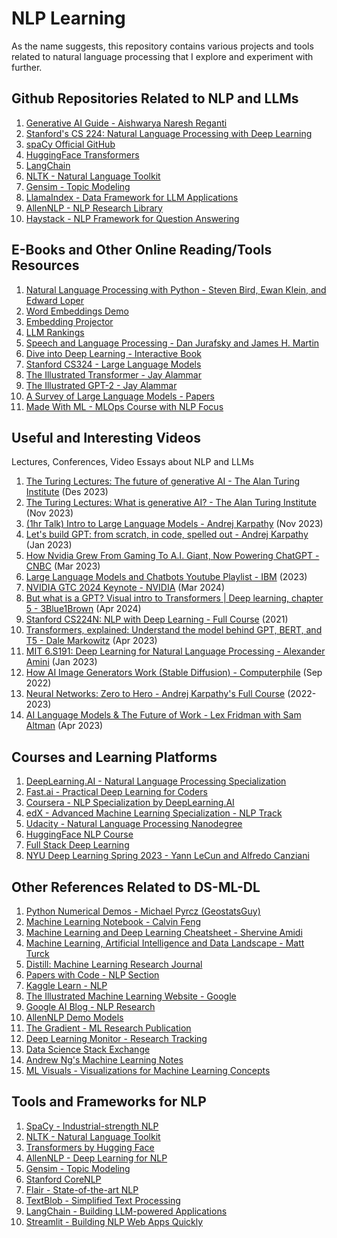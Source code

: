 # NLP Learning

As the name suggests, this repository contains various projects and tools related to natural language processing that I explore and experiment with further.

## Github Repositories Related to NLP and LLMs
1. [Generative AI Guide - Aishwarya Naresh Reganti](https://github.com/aishwaryanr/awesome-generative-ai-guide?tab=readme-ov-file)
2. [Stanford's CS 224: Natural Language Processing with Deep Learning](https://github.com/khanhnamle1994/natural-language-processing)
3. [spaCy Official GitHub](https://github.com/explosion/spaCy)
4. [HuggingFace Transformers](https://github.com/huggingface/transformers)
5. [LangChain](https://github.com/langchain-ai/langchain)
6. [NLTK - Natural Language Toolkit](https://github.com/nltk/nltk)
7. [Gensim - Topic Modeling](https://github.com/RaRe-Technologies/gensim)
8. [LlamaIndex - Data Framework for LLM Applications](https://github.com/run-llama/llama_index)
9. [AllenNLP - NLP Research Library](https://github.com/allenai/allennlp)
10. [Haystack - NLP Framework for Question Answering](https://github.com/deepset-ai/haystack)

## E-Books and Other Online Reading/Tools Resources
1. [Natural Language Processing with Python - Steven Bird, Ewan Klein, and Edward Loper](https://www.nltk.org/book/)
2. [Word Embeddings Demo](https://www.cs.cmu.edu/~dst/WordEmbeddingDemo/tutorial.html)
3. [Embedding Projector](https://projector.tensorflow.org/)
4. [LLM Rankings](https://openrouter.ai/rankings/programming?view=week)
5. [Speech and Language Processing - Dan Jurafsky and James H. Martin](https://web.stanford.edu/~jurafsky/slp3/)
6. [Dive into Deep Learning - Interactive Book](https://d2l.ai/)
7. [Stanford CS324 - Large Language Models](https://stanford-cs324.github.io/winter2022/)
8. [The Illustrated Transformer - Jay Alammar](https://jalammar.github.io/illustrated-transformer/)
9. [The Illustrated GPT-2 - Jay Alammar](https://jalammar.github.io/illustrated-gpt2/)
10. [A Survey of Large Language Models - Papers](https://arxiv.org/abs/2303.18223)
11. [Made With ML - MLOps Course with NLP Focus](https://madewithml.com/)

## Useful and Interesting Videos

Lectures, Conferences, Video Essays about NLP and LLMs

1. [The Turing Lectures: The future of generative AI - The Alan Turing Institute](https://youtu.be/2kSl0xkq2lM?si=iKvg5uUkvSuKOeAX) (Des 2023)
2. [The Turing Lectures: What is generative AI? - The Alan Turing Institute](https://youtu.be/fwaDtRbfioU?si=yTgqTBnwV4a8lmjm) (Nov 2023)
3. [(1hr Talk) Intro to Large Language Models - Andrej Karpathy](https://youtu.be/zjkBMFhNj_g?si=M9rND99UMzB_2qXx) (Nov 2023)
4. [Let's build GPT: from scratch, in code, spelled out - Andrej Karpathy](https://youtu.be/kCc8FmEb1nY?si=3hKnX58An8deSz1f) (Jan 2023)
5. [How Nvidia Grew From Gaming To A.I. Giant, Now Powering ChatGPT - CNBC](https://youtu.be/d3L2uPuxOxU?si=qtBr6ix6uNrxTD2Q) (Mar 2023)
6. [Large Language Models and Chatbots Youtube Playlist - IBM](https://www.youtube.com/watch?v=5sLYAQS9sWQ&list=PLOspHqNVtKAAsiohuZj1Bt4XpA3_bkS3c&index=2) (2023)
7. [NVIDIA GTC 2024 Keynote - NVIDIA](https://www.youtube.com/live/Y2F8yisiS6E?si=rYjO11F-dLKMLXxa) (Mar 2024)
8. [But what is a GPT? Visual intro to Transformers | Deep learning, chapter 5 - 3Blue1Brown](https://youtu.be/wjZofJX0v4M?si=k9joK0SLhPOl6fbZ) (Apr 2024)
9. [Stanford CS224N: NLP with Deep Learning - Full Course](https://www.youtube.com/playlist?list=PLoROMvodv4rOSH4v6133s9LFPRHjEmbmJ) (2021)
10. [Transformers, explained: Understand the model behind GPT, BERT, and T5 - Dale Markowitz](https://youtu.be/SZorAJ4I-sA?si=UdZDX0WqxVZF3GQm) (Apr 2023)
11. [MIT 6.S191: Deep Learning for Natural Language Processing - Alexander Amini](https://youtu.be/QvkQ1B3FBqA?si=jHrxSv9c7NcVwNRO) (Jan 2023)
12. [How AI Image Generators Work (Stable Diffusion) - Computerphile](https://youtu.be/1CIpzeNxIhU?si=LiFTcWFZwxmudh5n) (Sep 2022)
13. [Neural Networks: Zero to Hero - Andrej Karpathy's Full Course](https://www.youtube.com/playlist?list=PLAqhIrjkxbuWI23v9cThsA9GvCAUhRvKZ) (2022-2023)
14. [AI Language Models & The Future of Work - Lex Fridman with Sam Altman](https://youtu.be/L_Guz73e6fw?si=Pu4Sdb9USK_fsmWN) (Apr 2023)

## Courses and Learning Platforms
1. [DeepLearning.AI - Natural Language Processing Specialization](https://www.deeplearning.ai/courses/natural-language-processing-specialization/)
2. [Fast.ai - Practical Deep Learning for Coders](https://course.fast.ai/)
3. [Coursera - NLP Specialization by DeepLearning.AI](https://www.coursera.org/specializations/natural-language-processing)
4. [edX - Advanced Machine Learning Specialization - NLP Track](https://www.edx.org/professional-certificate/harvardx-data-science)
5. [Udacity - Natural Language Processing Nanodegree](https://www.udacity.com/course/natural-language-processing-nanodegree--nd892)
6. [HuggingFace NLP Course](https://huggingface.co/learn/nlp-course/chapter1/1)
7. [Full Stack Deep Learning](https://fullstackdeeplearning.com/course/2022/)
8. [NYU Deep Learning Spring 2023 - Yann LeCun and Alfredo Canziani](https://atcold.github.io/pytorch-Deep-Learning/)

## Other References Related to DS-ML-DL
1. [Python Numerical Demos - Michael Pyrcz (GeostatsGuy)](https://github.com/GeostatsGuy/PythonNumericalDemos/tree/master)
2. [Machine Learning Notebook - Calvin Feng](https://calvinfeng.gitbook.io/machine-learning-notebook/)
3. [Machine Learning and Deep Learning Cheatsheet - Shervine Amidi](https://stanford.edu/~shervine/teaching/cs-230/)
4. [Machine Learning, Artificial Intelligence and Data Landscape - Matt Turck](https://mad.firstmark.com/)
5. [Distill: Machine Learning Research Journal](https://distill.pub/)
6. [Papers with Code - NLP Section](https://paperswithcode.com/area/natural-language-processing)
7. [Kaggle Learn - NLP](https://www.kaggle.com/learn/natural-language-processing)
8. [The Illustrated Machine Learning Website - Google](https://illustrated-machine-learning.github.io/)
9. [Google AI Blog - NLP Research](https://ai.googleblog.com/search/label/Natural%20Language%20Processing)
10. [AllenNLP Demo Models](https://demo.allennlp.org/)
11. [The Gradient - ML Research Publication](https://thegradient.pub/)
12. [Deep Learning Monitor - Research Tracking](https://deeplearn.org/)
13. [Data Science Stack Exchange](https://datascience.stackexchange.com/)
14. [Andrew Ng's Machine Learning Notes](https://www.andrewng.org/courses/)
15. [ML Visuals - Visualizations for Machine Learning Concepts](https://github.com/dair-ai/ml-visuals)

## Tools and Frameworks for NLP
1. [SpaCy - Industrial-strength NLP](https://spacy.io/)
2. [NLTK - Natural Language Toolkit](https://www.nltk.org/)
3. [Transformers by Hugging Face](https://huggingface.co/transformers/)
4. [AllenNLP - Deep Learning for NLP](https://allennlp.org/)
5. [Gensim - Topic Modeling](https://radimrehurek.com/gensim/)
6. [Stanford CoreNLP](https://stanfordnlp.github.io/CoreNLP/)
7. [Flair - State-of-the-art NLP](https://github.com/flairNLP/flair)
8. [TextBlob - Simplified Text Processing](https://textblob.readthedocs.io/)
9. [LangChain - Building LLM-powered Applications](https://python.langchain.com/)
10. [Streamlit - Building NLP Web Apps Quickly](https://streamlit.io/)
